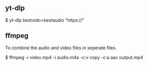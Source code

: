 ## yt-dlp 

$ yt-dlp bestvido+bestaudio "https://<link>"

## ffmpeg

To combine the audio and video files in seperate files. 

$ ffmpeg -i video.mp4 -i audio.m4a -c:v copy -c:a aac output.mp4



